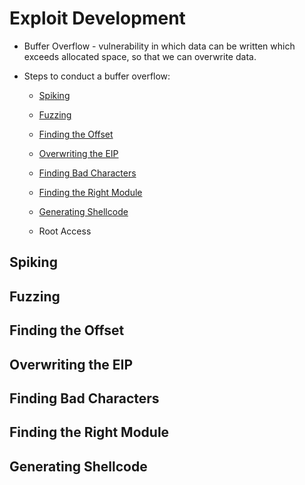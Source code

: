 # Exploit Development

* Buffer Overflow - vulnerability in which data can be written which exceeds allocated space, so that we can overwrite data.

* Steps to conduct a buffer overflow:

  * [Spiking](#spiking)

  * [Fuzzing](#fuzzing)

  * [Finding the Offset](#finding-the-offset)

  * [Overwriting the EIP](#overwriting-the-eip)

  * [Finding Bad Characters](#finding-bad-characters)

  * [Finding the Right Module](#finding-the-right-module)

  * [Generating Shellcode](#generating-shellcode)

  * Root Access

## Spiking

## Fuzzing

## Finding the Offset

## Overwriting the EIP

## Finding Bad Characters

## Finding the Right Module

## Generating Shellcode
